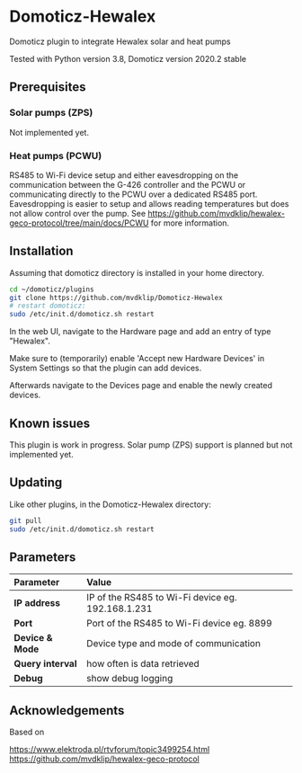 # Domoticz-Hewalex
Domoticz plugin to integrate Hewalex solar and heat pumps

Tested with Python version 3.8, Domoticz version 2020.2 stable

## Prerequisites

### Solar pumps (ZPS)

Not implemented yet.

### Heat pumps (PCWU)

RS485 to Wi-Fi device setup and either eavesdropping on the communication between the G-426 controller and the PCWU or communicating directly to the PCWU over a dedicated RS485 port. Eavesdropping is easier to setup and allows reading temperatures but does not allow control over the pump. See https://github.com/mvdklip/hewalex-geco-protocol/tree/main/docs/PCWU for more information.

## Installation

Assuming that domoticz directory is installed in your home directory.

```bash
cd ~/domoticz/plugins
git clone https://github.com/mvdklip/Domoticz-Hewalex
# restart domoticz:
sudo /etc/init.d/domoticz.sh restart
```
In the web UI, navigate to the Hardware page and add an entry of type "Hewalex".

Make sure to (temporarily) enable 'Accept new Hardware Devices' in System Settings so that the plugin can add devices.

Afterwards navigate to the Devices page and enable the newly created devices.

## Known issues

This plugin is work in progress. Solar pump (ZPS) support is planned but not implemented yet.

## Updating

Like other plugins, in the Domoticz-Hewalex directory:
```bash
git pull
sudo /etc/init.d/domoticz.sh restart
```

## Parameters

| Parameter | Value |
| :--- | :--- |
| **IP address** | IP of the RS485 to Wi-Fi device eg. 192.168.1.231 |
| **Port** | Port of the RS485 to Wi-Fi device eg. 8899 |
| **Device & Mode** | Device type and mode of communication |
| **Query interval** | how often is data retrieved |
| **Debug** | show debug logging |

## Acknowledgements

Based on

https://www.elektroda.pl/rtvforum/topic3499254.html \
https://github.com/mvdklip/hewalex-geco-protocol
